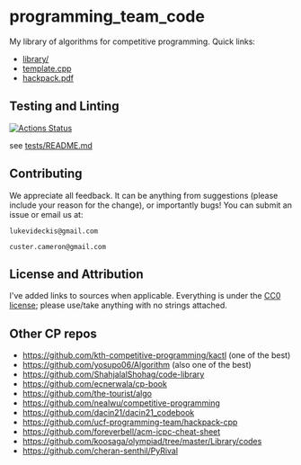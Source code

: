 # programming_team_code

My library of algorithms for competitive programming. Quick links:

- [library/](library/)
- [template.cpp](library/contest/template.cpp)
- [hackpack.pdf](releases/download/hackpack/hackpack.pdf)

## Testing and Linting
[![Actions Status](https://github.com/lrvideckis/programming_team_code/workflows/verify/badge.svg)](https://github.com/lrvideckis/programming_team_code/actions)

see [tests/README.md](tests/README.md)

## Contributing
We appreciate all feedback. It can be anything from suggestions (please include your reason for the change), or importantly bugs! You can submit an issue or email us at:
```
lukevideckis@gmail.com
```
```
custer.cameron@gmail.com
```

## License and Attribution

I've added links to sources when applicable. Everything is under the [CC0 license](https://creativecommons.org/publicdomain/zero/1.0/); please use/take anything with no strings attached.

## Other CP repos

- https://github.com/kth-competitive-programming/kactl (one of the best)
- https://github.com/yosupo06/Algorithm (also one of the best)
- https://github.com/ShahjalalShohag/code-library
- https://github.com/ecnerwala/cp-book
- https://github.com/the-tourist/algo
- https://github.com/nealwu/competitive-programming
- https://github.com/dacin21/dacin21_codebook
- https://github.com/ucf-programming-team/hackpack-cpp
- https://github.com/foreverbell/acm-icpc-cheat-sheet
- https://github.com/koosaga/olympiad/tree/master/Library/codes
- https://github.com/cheran-senthil/PyRival
